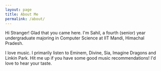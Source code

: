 ```yaml
---
layout: page
title: About Me
permalink: /about/
---
```

Hi Stranger! Glad that you came here.
I'm Sahil, a fourth (senior) year undergraduate majoring in Computer Science at IIT Mandi, Himachal Pradesh.

I love music. I primarily listen to Eminem, Divine, Sia, Imagine Dragons and Linkin Park. Hit me up if you have some good music recommendations! I'd love to hear your taste.

